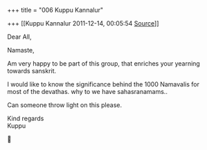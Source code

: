+++
title = "006 Kuppu Kannalur"

+++
[[Kuppu Kannalur	2011-12-14, 00:05:54 [Source](https://groups.google.com/g/samskrita/c/JUJ7JVfc7Wg)]]



Dear All,

Namaste,

Am very happy to be part of this group, that enriches your yearning  
towards sanskrit.

I would like to know the significance behind the 1000 Namavalis for  
most of the devathas. why to we have sahasranamams..

Can someone throw light on this please.

Kind regards  
Kuppu



